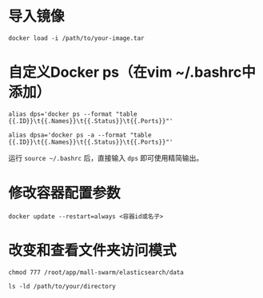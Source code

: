 # 导入镜像

```
docker load -i /path/to/your-image.tar
```

# 自定义Docker ps（在vim ~/.bashrc中添加）

```
alias dps='docker ps --format "table {{.ID}}\t{{.Names}}\t{{.Status}}\t{{.Ports}}"'
```

```
alias dpsa='docker ps -a --format "table {{.ID}}\t{{.Names}}\t{{.Status}}\t{{.Ports}}"'
```

运行 `source ~/.bashrc` 后，直接输入 `dps` 即可使用精简输出。

# 修改容器配置参数

```
docker update --restart=always <容器id或名子>
```

# 改变和查看文件夹访问模式

```
chmod 777 /root/app/mall-swarm/elasticsearch/data
```

```
ls -ld /path/to/your/directory
```
